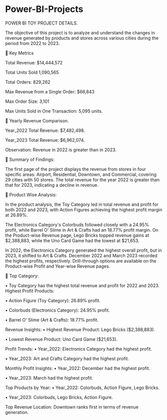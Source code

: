 # Power-BI-Projects
POWER BI TOY PROJECT DETAILS.

The objective of this project is to analyze and understand the changes in revenue generated by products and stores across various cities during the period from 2022 to 2023.

🚀 Key Metrics

Total Revenue: $14,444,572

Total Units Sold 1,090,565

Total Orders: 829,262

Max Revenue from a Single Order: $66,843

Max Order Size: 3,101 

Max Units Sold in One Transaction: 5,095 units.


🚀 Yearly Revenue Comparison.

Year_2022 Total Revenue: $7,482,498.

Year_2023 Total Revenue: $6,962,074.

Observation: Revenue in 2022 is greater than in 2023.

🚀 Summary of Findings:

The first page of the project displays the revenue from stores in four specific areas: Airport, Residential, Downtown, and Commercial, covering 29 cities with 50 stores.
The total revenue for the year 2022 is greater than that for 2023, indicating a decline in revenue.

🚀 Product Wise Analysis:

In the product analysis, the Toy Category led in total revenue and profit for both 2022 and 2023, with Action Figures achieving the highest profit margin at 26.89%. 

The Electronics Category's Colorbuds followed closely with a 24.95% profit, while Barrel O’ Slime in Art & Crafts had an 18.77% profit margin. On the Product-wise Revenue page, Lego Bricks topped revenue gains at $2,388,883, while the Uno Card Game had the lowest at $21,653. 

In 2022, the Electronics Category generated the highest overall profit, but in 2023, it shifted to Art & Crafts. December 2022 and March 2023 recorded the highest profits, respectively. Drill-through options are available on the Product-wise Profit and Year-wise Revenue pages.


🚀 Top Category:

•	Toy Category has the highest total revenue and profit for 2022 and 2023.
Highest Profit Products:

•	Action Figure (Toy Category): 26.89% profit.

•	Colorbuds (Electronics Category): 24.95% profit.

•	Barrel O’ Slime (Art & Crafts): 18.77% profit.

Revenue Insights:
•	Highest Revenue Product: Lego Bricks ($2,388,883).

•	Lowest Revenue Product: Uno Card Game ($21,653).

Profit Trends:
•	Year_2022: Electronics Category had the highest profit.

•	Year_2023: Art and Crafts Category had the highest profit.

Monthly Profit Insights:
•	Year_2022: December had the highest profit.

•	Year_2023: March had the highest profit.

Top Products by Year:
•	Year_2022: Colorbuds, Action Figure, Lego Bricks.

•	Year_2023: Colorbuds, Lego Bricks, Action Figure.

Top Revenue Location: Downtown ranks first in terms of revenue generation.

